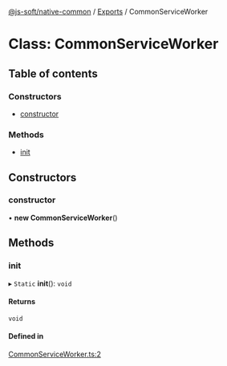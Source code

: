 [@js-soft/native-common](../README.md) / [Exports](../modules.md) / CommonServiceWorker

# Class: CommonServiceWorker

## Table of contents

### Constructors

- [constructor](CommonServiceWorker.md#constructor)

### Methods

- [init](CommonServiceWorker.md#init)

## Constructors

### constructor

• **new CommonServiceWorker**()

## Methods

### init

▸ `Static` **init**(): `void`

#### Returns

`void`

#### Defined in

[CommonServiceWorker.ts:2](https://github.com/js-soft/ts-native-access/blob/0bbfc64/packages/common/src/CommonServiceWorker.ts#L2)
